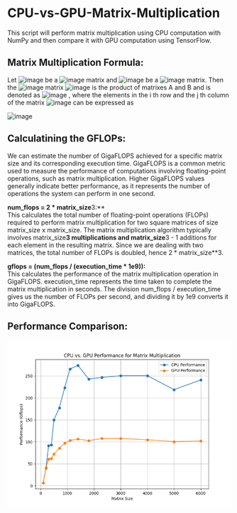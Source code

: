 # CPU-vs-GPU-Matrix-Multiplication
This script will perform matrix multiplication using CPU computation with NumPy and then compare it with GPU computation using TensorFlow. 

## Matrix Multiplication Formula:
Let ![image](https://github.com/CliveMlt/CPU-vs-GPU-Matrix-Multiplication/assets/9218133/a656a938-915f-40ea-8705-c3f9fd15045a)
 be a ![image](https://github.com/CliveMlt/CPU-vs-GPU-Matrix-Multiplication/assets/9218133/e7fb6d2e-3046-4705-9628-34dfc6f6e47d)
 matrix and ![image](https://github.com/CliveMlt/CPU-vs-GPU-Matrix-Multiplication/assets/9218133/273910e6-c508-44b9-8770-d218d210c5ec)
 be a ![image](https://github.com/CliveMlt/CPU-vs-GPU-Matrix-Multiplication/assets/9218133/932c43fe-66ca-423b-bd97-913b885d0d63)
 matrix. Then the ![image](https://github.com/CliveMlt/CPU-vs-GPU-Matrix-Multiplication/assets/9218133/6c81b126-41b3-4170-bd96-3dcf46a65e1f)
 matrix ![image](https://github.com/CliveMlt/CPU-vs-GPU-Matrix-Multiplication/assets/9218133/2efdc41d-3c1f-4ca7-85be-4a4832cc0667)
 is the product of matrixes A and B and is denoted as ![image](https://github.com/CliveMlt/CPU-vs-GPU-Matrix-Multiplication/assets/9218133/239a6f1a-8bb4-4c01-90bd-830e9f342bf1)
, where the elements in the i th row and the j th column of the matrix ![image](https://github.com/CliveMlt/CPU-vs-GPU-Matrix-Multiplication/assets/9218133/8e5f2845-5650-4dc8-9750-6eac25037630)
 can be expressed as

![image](https://github.com/CliveMlt/CPU-vs-GPU-Matrix-Multiplication/assets/9218133/864b96b1-ba5f-4c16-b482-40fa57d9e52b)

## Calculatining the GFLOPs:

We can estimate the number of GigaFLOPS achieved for a specific matrix size and its corresponding execution time. GigaFLOPS is a common metric used to measure the performance of computations involving floating-point operations, such as matrix multiplication. Higher GigaFLOPS values generally indicate better performance, as it represents the number of operations the system can perform in one second.

**num_flops = 2 * matrix_size**3:** <br />
This calculates the total number of floating-point operations (FLOPs) required to perform matrix multiplication for two square matrices of size matrix_size x matrix_size. The matrix multiplication algorithm typically involves matrix_size**3 multiplications and matrix_size**3 - 1 additions for each element in the resulting matrix. Since we are dealing with two matrices, the total number of FLOPs is doubled, hence 2 * matrix_size**3.

**gflops = (num_flops / (execution_time * 1e9)):** <br />
This calculates the performance of the matrix multiplication operation in GigaFLOPS. execution_time represents the time taken to complete the matrix multiplication in seconds. The division num_flops / execution_time gives us the number of FLOPs per second, and dividing it by 1e9 converts it into GigaFLOPS.

## Performance Comparison:
![Screenshot](Performance_comparison.png)
